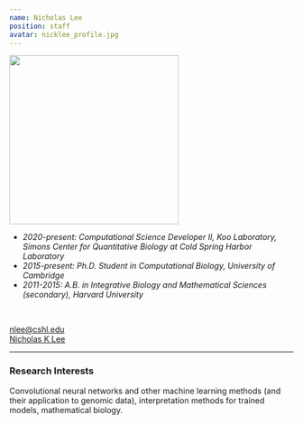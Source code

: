 ```yaml
---
name: Nicholas Lee
position: staff
avatar: nicklee_profile.jpg
---
```


<img width="300" src="{{site.baseurl}}/images/people/{{page.avatar}}" data-action="zoom">
<br>

- _2020-present: Computational Science Developer II, Koo Laboratory, Simons Center for Quantitative Biology at Cold Spring Harbor Laboratory_ <br>
- _2015-present: Ph.D. Student in Computational Biology, University of Cambridge_ <br>
- _2011-2015: A.B. in Integrative Biology and Mathematical Sciences (secondary), Harvard University_ <br>
<br>

<a href="mailto:nlee@cshl.edu"><i class="fa fa-envelope-o"></i> nlee@cshl.edu</a><br>
<a href="https://www.linkedin.com/in/nicholas-k-lee"><i class="fa fa-linkedin-square"></i> Nicholas K Lee</a><br>

<hr>

### Research Interests
Convolutional neural networks and other machine learning methods (and their application to genomic data), interpretation methods for trained models, mathematical biology.<br>


<br>
<br>
<br>

&nbsp;
&nbsp;
&nbsp;
&nbsp;
&nbsp;
&nbsp;
&nbsp;
&nbsp;
&nbsp;
&nbsp;
&nbsp;
&nbsp;
&nbsp;
&nbsp;
&nbsp;
&nbsp;
&nbsp;
&nbsp;
&nbsp;
&nbsp;
&nbsp;
&nbsp;
&nbsp;
&nbsp;

